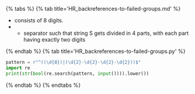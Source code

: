 {% tabs %}
{% tab title='HR_backreferences-to-failed-groups.md' %}

* consists of 8 digits.
* - separator such that string S gets divided in 4 parts, with each part having exactly two digits

{% endtab %}
{% tab title='HR_backreferences-to-failed-groups.py' %}

```py
pattern = r"^((\d{8})|(\d{2}-\d{2}-\d{2}-\d{2}))$"
import re
print(str(bool(re.search(pattern, input()))).lower())
```

{% endtab %}
{% endtabs %}